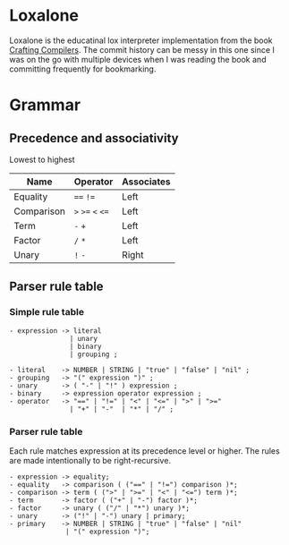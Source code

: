 # Loxalone

Loxalone is the educatinal lox interpreter implementation from the book 
[Crafting Compilers](https://craftinginterpreters.com/). The commit history can be messy in this one since I was
on the go with multiple devices when I was reading the book and committing frequently for bookmarking.

# Grammar

## Precedence and associativity

Lowest to highest

| Name       | Operator          | Associates |
|------------|-------------------|------------|
| Equality   | `==` `!=`         | Left       |
| Comparison | `>` `>=` `<` `<=` | Left       |
| Term       | `-` `+`           | Left       |
| Factor     | `/` `*`           | Left       |
| Unary      | `!` `-`           | Right      |

## Parser rule table

### Simple rule table

```
- expression -> literal
               | unary
               | binary
               | grouping ;
                
- literal    -> NUMBER | STRING | "true" | "false" | "nil" ;
- grouping   -> "(" expression ")" ;
- unary      -> ( "-" | "!" ) expression ;
- binary     -> expression operator expression ;
- operator   -> "==" | "!=" | "<" | "<=" | ">" | ">="
               | "+" | "-"  | "*" | "/" ;
```

### Parser rule table

Each rule matches expression at its precedence level or higher.
The rules are made intentionally to be right-recursive.

```
- expression -> equality;
- equality   -> comparison ( ("==" | "!=") comparison )*;
- comparison -> term ( (">" | ">=" | "<" | "<=") term )*;
- term       -> factor ( ("+" | "-") factor )*;
- factor     -> unary ( ("/" | "*") unary )*;
- unary      -> ("!" | "-") unary | primary;
- primary    -> NUMBER | STRING | "true" | "false" | "nil"
              | "(" expression ")";
```